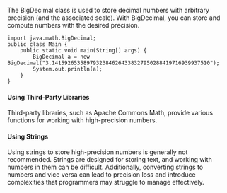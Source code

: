 The BigDecimal class is used to store decimal numbers with arbitrary precision (and the associated scale). With BigDecimal, you can store and compute numbers with the desired precision.
```
import java.math.BigDecimal;
public class Main {
    public static void main(String[] args) {
        BigDecimal a = new BigDecimal("3.14159265358979323846264338327950288419716939937510");
        System.out.println(a);
    }
}
```
#### Using Third-Party Libraries
Third-party libraries, such as Apache Commons Math, provide various functions for working with high-precision numbers.
#### Using Strings
Using strings to store high-precision numbers is generally not recommended. Strings are designed for storing text, and working with numbers in them can be difficult. Additionally, converting strings to numbers and vice versa can lead to precision loss and introduce complexities that programmers may struggle to manage effectively.
